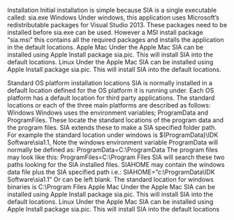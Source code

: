 Installation
Initial installation is simple because SIA is a single executable called:
 sia.exe
Windows
Under windows, this application uses Microsoft’s redistributable packages for Visual Studio 2013. These packages need to be installed before sia.exe can be used. However a MSI install package “sia.msi”  this contains all the required packages and installs the application in the default locations.
Apple Mac
Under the Apple Mac SIA can be installed using Apple Install package sia.pic. This will install SIA into the default locations. 
Linux
Under the Apple Mac SIA can be installed using Apple Install package sia.pic. This will install SIA into the default locations. 

Standard OS platform installation locations
SIA is normally installed in a default location defined for the OS platform it is running under. Each OS platform has a default location for third party applications. The standard locations or each of the three main platforms are described as follows:
Windows
Windows uses the environment variables; ProgramData and ProgramFiles.  These locate the standard locations of the program data and the program files. SIA extends these to make a SIA specified folder path.
 For example the standard location under windows is $(ProgramData)\IDK Software\sia1.1, Note the windows environment variable ProgramData will normally be defined as:
ProgramData=C:\ProgramData
The program files may look like this:
ProgramFiles=C:\Program Files
SIA will search these two paths looking for the SIA installed files. SIAHOME may contain the windows data file plus the SIA specified path i.e.:
SIAHOME=”c:\ProgramData\IDK Software\sia1.1”
Or can be left blank.
The standard location for windows binaries is C:\Program Files
Apple Mac
Under the Apple Mac SIA can be installed using Apple Install package sia.pic. This will install SIA into the default locations. 
Linux
Under the Apple Mac SIA can be installed using Apple Install package sia.pic. This will install SIA into the default locations
 

